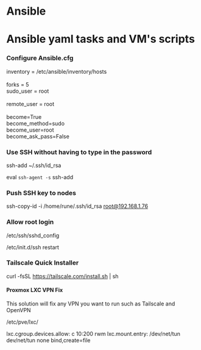 # Ansible

<h1> Ansible yaml tasks and VM's scripts </h1>

<h3> Configure Ansible.cfg </h3>

<p>
inventory	= /etc/ansible/inventory/hosts
<br />
<br />
forks		= 5
<br />
sudo_user	= root
<br />
<br />
remote_user = root
<br />
<br />
become=True
<br />
become_method=sudo
<br />
become_user=root
<br />
become_ask_pass=False
</p>

<h3> Use SSH without having to type in the password </h3>

ssh-add ~/.ssh/id_rsa

eval `ssh-agent -s`
ssh-add


<h3> Push SSH key to nodes </h3>

ssh-copy-id -i /home/rune/.ssh/id_rsa root@192.168.1.76

<h3> Allow root login </h3>

/etc/ssh/sshd_config

/etc/init.d/ssh restart

<h3> Tailscale Quick Installer </h3>

curl -fsSL https://tailscale.com/install.sh | sh

<h4> Proxmox LXC VPN Fix </h4>
This solution will fix any VPN you want to run such as Tailscale and OpenVPN

/etc/pve/lxc/

lxc.cgroup.devices.allow: c 10:200 rwm
lxc.mount.entry: /dev/net/tun dev/net/tun none bind,create=file